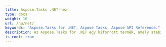 ```yaml
---
title: Aspose.Tasks .NET-hez
type: docs
weight: 10
url: /hu/net/
keywords: "Aspose.Tasks for .NET, Aspose Tasks, Aspose API Reference."
description: Az Aspose.Tasks for .NET egy kiforrott termék, amely stabilitást és rugalmasságot kínál.
is_root: true
---
```

